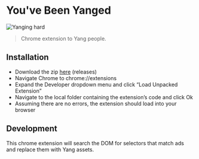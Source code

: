 # You've Been Yanged

![Yanging hard](https://i.imgur.com/V7oph1y.png)

> Chrome extension to Yang people.

## Installation

- Download the zip [here](https://github.com/huge-manatees-first/youve-been-yanged-extension/archive/v0.1.zip) (releases)
- Navigate Chrome to chrome://extensions
- Expand the Developer dropdown menu and click “Load Unpacked Extension”
- Navigate to the local folder containing the extension’s code and click Ok
- Assuming there are no errors, the extension should load into your browser

## Development

This chrome extension will search the DOM for selectors that match ads and replace them with Yang assets.
